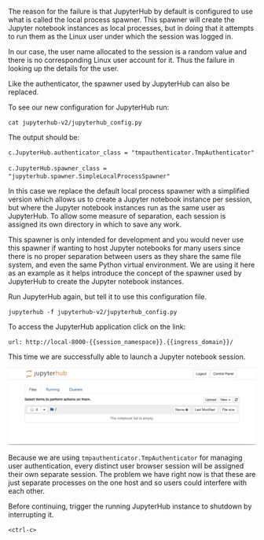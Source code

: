 The reason for the failure is that JupyterHub by default is configured to use what is called the local process spawner. This spawner will create the Jupyter notebook instances as local processes, but in doing that it attempts to run them as the Linux user under which the session was logged in.

In our case, the user name allocated to the session is a random value and there is no corresponding Linux user account for it. Thus the failure in looking up the details for the user.

Like the authenticator, the spawner used by JupyterHub can also be replaced.

To see our new configuration for JupyterHub run:

```execute
cat jupyterhub-v2/jupyterhub_config.py
```

The output should be:

```
c.JupyterHub.authenticator_class = "tmpauthenticator.TmpAuthenticator"

c.JupyterHub.spawner_class = "jupyterhub.spawner.SimpleLocalProcessSpawner"
```

In this case we replace the default local process spawner with a simplified version which allows us to create a Jupyter notebook instance per session, but where the Jupyter notebook instances run as the same user as JupyterHub. To allow some measure of separation, each session is assigned its own directory in which to save any work.

This spawner is only intended for development and you would never use this spawner if wanting to host Jupyter notebooks for many users since there is no proper separation between users as they share the same file system, and even the same Python virtual environment. We are using it here as an example as it helps introduce the concept of the spawner used by JupyterHub to create the Jupyter notebook instances.

Run JupyterHub again, but tell it to use this configuration file.

```execute
jupyterhub -f jupyterhub-v2/jupyterhub_config.py
```

To access the JupyterHub application click on the link:

```dashboard:open-url
url: http://local-8000-{{session_namespace}}.{{ingress_domain}}/
```

This time we are successfully able to launch a Jupyter notebook session.

![Jupyter Notebook Session](jupyter-notebook-session.png)

Because we are using ``tmpauthenticator.TmpAuthenticator`` for managing user authentication, every distinct user browser session will be assigned their own separate session. The problem we have right now is that these are just separate processes on the one host and so users could interfere with each other.

Before continuing, trigger the running JupyterHub instance to shutdown by interrupting it.

```execute
<ctrl-c>
```
